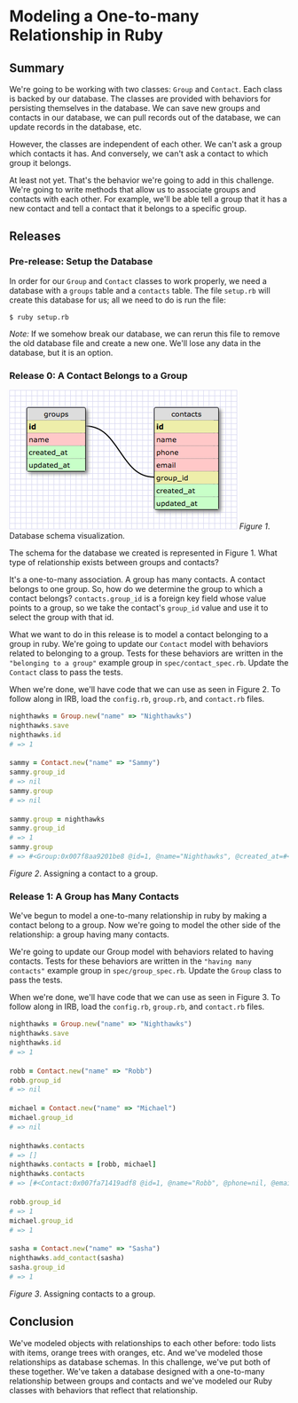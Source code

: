 # Modeling a One-to-many Relationship in Ruby

## Summary
We're going to be working with two classes:  `Group` and `Contact`.  Each class is backed by our database.  The classes are provided with behaviors for persisting themselves in the database.  We can save new groups and contacts in our database, we can pull records out of the database, we can update records in the database, etc.

However, the classes are independent of each other.  We can't ask a group which contacts it has.  And conversely, we can't ask a contact to which group it belongs.

At least not yet.  That's the behavior we're going to add in this challenge.  We're going to write methods that allow us to associate groups and contacts with each other.  For example, we'll be able tell a group that it has a new contact and tell a contact that it belongs to a specific group.


## Releases
### Pre-release: Setup the Database
In order for our `Group` and `Contact` classes to work properly, we need a database with a `groups` table and a `contacts` table.  The file `setup.rb` will create this database for us; all we need to do is run the file:

```
$ ruby setup.rb
```

*Note:* If we somehow break our database, we can rerun this file to remove the old database file and create a new one.  We'll lose any data in the database, but it is an option.


### Release 0: A Contact Belongs to a Group
![schema](readme-assets/schema.png)
*Figure 1*. Database schema visualization.

The schema for the database we created is represented in Figure 1.  What type of relationship exists between groups and contacts?

It's a one-to-many association.  A group has many contacts.  A contact belongs to one group.  So, how do we determine the group to which a contact belongs?  `contacts.group_id` is a foreign key field whose value points to a group, so we take the contact's `group_id` value and use it to select the group with that id.

What we want to do in this release is to model a contact belonging to a group in ruby.  We're going to update our `Contact` model with behaviors related to belonging to a group.  Tests for these behaviors are written in the `"belonging to a group"` example group in `spec/contact_spec.rb`.  Update the `Contact` class to pass the tests.

When we're done, we'll have code that we can use as seen in Figure 2. To follow along in IRB, load the `config.rb`, `group.rb`, and `contact.rb` files.

```ruby
nighthawks = Group.new("name" => "Nighthawks")
nighthawks.save
nighthawks.id
# => 1

sammy = Contact.new("name" => "Sammy")
sammy.group_id
# => nil
sammy.group
# => nil

sammy.group = nighthawks
sammy.group_id
# => 1
sammy.group
# => #<Group:0x007f8aa9201be8 @id=1, @name="Nighthawks", @created_at=#<DateTime: 2016-06-10T15:36:59+00:00 ((2457550j,56219s,0n),+0s,2299161j)>, @updated_at=#<DateTime: 2016-06-10T15:36:59+00:00 ((2457550j,56219s,0n),+0s,2299161j)>>
```
*Figure 2*.  Assigning a contact to a group.


### Release 1: A Group has Many Contacts
We've begun to model a one-to-many relationship in ruby by making a contact belong to a group.  Now we're going to model the other side of the relationship:  a group having many contacts.

We're going to update our Group model with behaviors related to having contacts. Tests for these behaviors are written in the `"having many contacts"` example group in `spec/group_spec.rb`. Update the `Group` class to pass the tests.

When we're done, we'll have code that we can use as seen in Figure 3. To follow along in IRB, load the `config.rb`, `group.rb`, and `contact.rb` files.

```ruby
nighthawks = Group.new("name" => "Nighthawks")
nighthawks.save
nighthawks.id
# => 1

robb = Contact.new("name" => "Robb")
robb.group_id
# => nil

michael = Contact.new("name" => "Michael")
michael.group_id
# => nil

nighthawks.contacts
# => []
nighthawks.contacts = [robb, michael]
nighthawks.contacts
# => [#<Contact:0x007fa71419adf8 @id=1, @name="Robb", @phone=nil, @email=nil, @group_id=1, @created_at=#<DateTime: 2016-06-13T17:16:07+00:00 ((2457553j,62167s,0n),+0s,2299161j)>, @updated_at=#<DateTime: 2016-06-13T17:16:07+00:00 ((2457553j,62167s,0n),+0s,2299161j)>>, #<Contact:0x007fa714199b38 @id=2, @name="Michael", @phone=nil, @email=nil, @group_id=1, @created_at=#<DateTime: 2016-06-13T17:16:07+00:00 ((2457553j,62167s,0n),+0s,2299161j)>, @updated_at=#<DateTime: 2016-06-13T17:16:07+00:00 ((2457553j,62167s,0n),+0s,2299161j)>>]

robb.group_id
# => 1
michael.group_id
# => 1

sasha = Contact.new("name" => "Sasha")
nighthawks.add_contact(sasha)
sasha.group_id
# => 1
```
*Figure 3*.  Assigning contacts to a group.


## Conclusion
We've modeled objects with relationships to each other before:  todo lists with items, orange trees with oranges, etc.  And we've modeled those relationships as database schemas.  In this challenge, we've put both of these together.  We've taken a database designed with a one-to-many relationship between groups and contacts and we've modeled our Ruby classes with behaviors that reflect that relationship.
